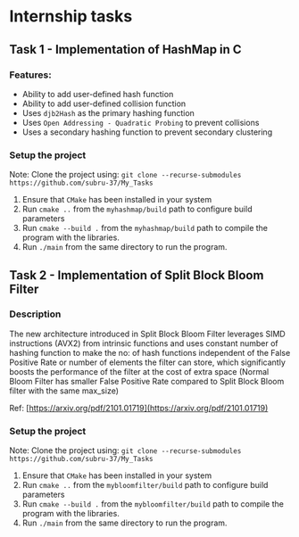 # Internship tasks

## Task 1 - Implementation of HashMap in C

### Features:
- Ability to add user-defined hash function
- Ability to add user-defined collision function
- Uses `djb2Hash` as the primary hashing function
- Uses `Open Addressing - Quadratic Probing` to prevent collisions
- Uses a secondary hashing function to prevent secondary clustering

### Setup the project

Note: Clone the project using: `git clone --recurse-submodules https://github.com/subru-37/My_Tasks`

1. Ensure that `CMake` has been installed in your system
2. Run `cmake ..` from the `myhashmap/build` path to configure build parameters
3. Run `cmake --build .` from the `myhashmap/build` path to compile the program with the libraries.
4. Run `./main` from the same directory to run the program.

## Task 2 - Implementation of Split Block Bloom Filter

### Description

The new architecture introduced in Split Block Bloom Filter leverages SIMD instructions (AVX2) from intrinsic functions and uses constant number of hashing function to make the no: of hash functions independent of the False Positive Rate or number of elements the filter can store, which significantly boosts the performance of the filter at the cost of extra space (Normal Bloom Filter has smaller False Positive Rate compared to Split Block Bloom filter with the same max_size)

Ref: [https://arxiv.org/pdf/2101.01719](https://arxiv.org/pdf/2101.01719)

### Setup the project 

Note: Clone the project using: `git clone --recurse-submodules https://github.com/subru-37/My_Tasks`

1. Ensure that `CMake` has been installed in your system
2. Run `cmake ..` from the `mybloomfilter/build` path to configure build parameters
3. Run `cmake --build .` from the `mybloomfilter/build` path to compile the program with the libraries.
4. Run `./main` from the same directory to run the program.